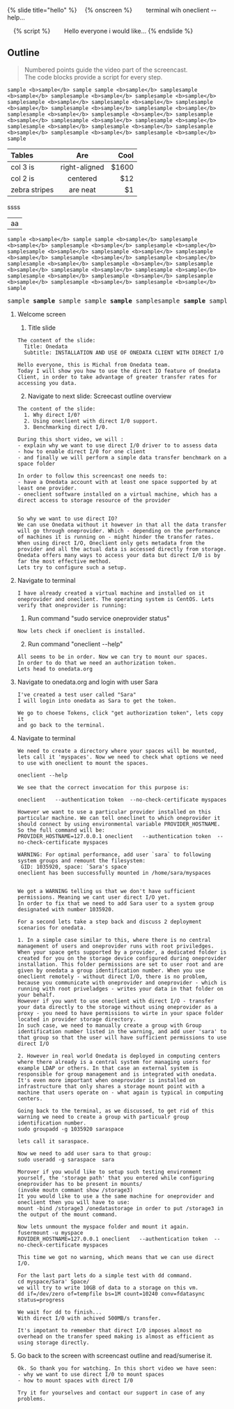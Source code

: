 {% slide title="hello" %}
  {% onscreen %}
    terminal wih oneclient --help...

  {% script %}
    Hello everyone i would like...
{% endslide %}

## Outline
> Numbered points guide the video part of the screencast.  
> The code blocks provide a script for every step.

```
sample <b>sample</b> sample sample <b>sample</b> samplesample <b>sample</b> samplesample <b>sample</b> samplesample <b>sample</b> samplesample <b>sample</b> samplesample <b>sample</b> samplesample <b>sample</b> samplesample <b>sample</b> samplesample <b>sample</b> samplesample <b>sample</b> samplesample <b>sample</b> samplesample <b>sample</b> samplesample <b>sample</b> samplesample <b>sample</b> samplesample <b>sample</b> samplesample <b>sample</b> samplesample <b>sample</b> samplesample <b>sample</b> samplesample <b>sample</b> sample
```

| Tables        |      Are      |  Cool |
|:--------------|:-------------:|------:|
| col 3 is      | right-aligned | $1600 |
| col 2 is      |   centered    |   $12 |
| zebra stripes |   are neat    |    $1 |


<table>
<tboody>
<tr><td>aa</td></tr>
<tr>ss</tr>
<tr>ss</tr>
</tboody>
</table>

~~~
sample <b>sample</b> sample sample <b>sample</b> samplesample <b>sample</b> samplesample <b>sample</b> samplesample <b>sample</b> samplesample <b>sample</b> samplesample <b>sample</b> samplesample <b>sample</b> samplesample <b>sample</b> samplesample <b>sample</b> samplesample <b>sample</b> samplesample <b>sample</b> samplesample <b>sample</b> samplesample <b>sample</b> samplesample <b>sample</b> samplesample <b>sample</b> samplesample <b>sample</b> samplesample <b>sample</b> samplesample <b>sample</b> samplesample <b>sample</b> sample
~~~


<pre>
sample <b>sample</b> sample sample <b>sample</b> samplesample <b>sample</b> samplesample <b>sample</b> samplesample <b>sample</b> samplesample <b>sample</b> samplesample <b>sample</b> samplesample <b>sample</b> samplesample <b>sample</b> samplesample <b>sample</b> samplesample <b>sample</b> samplesample <b>sample</b> samplesample <b>sample</b> samplesample <b>sample</b> samplesample <b>sample</b> samplesample <b>sample</b> samplesample <b>sample</b> samplesample <b>sample</b> samplesample <b>sample</b> samplesample <b>sample</b> sample
</pre>


1. Welcome screen
    1. Title slide
    ```
    The content of the slide:
      Title: Onedata
      Subtitle: INSTALLATION AND USE OF ONEDATA CLIENT WITH DIRECT I/O

    Hello everyone, this is Michal from Onedata team.
    Today I will show you how to use the direct IO feature of Onedata Client, in order to take advantage of greater transfer rates for accessing you data.
    ```
    2. Navigate to next slide: Screecast outline overview
    ```
    The content of the slide:
      1. Why direct I/0?
      2. Using oneclient with direct I/0 support.
      3. Benchmarking direct I/0.

    During this short video, we will :
    - explain why we want to use direct I/0 driver to to assess data
    - how to enable direct I/0 for one client
    - and finally we will perform a simple data transfer benchmark on a space folder

    In order to follow this screencast one needs to:
    - have a Onedata account with at least one space supported by at least one provider.
    - oneclient software installed on a virtual machine, which has a direct access to storage resource of the provider


    So why we want to use direct IO?  
    We can use Onedata without it however in that all the data transfer will go through oneprovider. Which - depending on the performance of machines it is running on - might hinder the transfer rates. When using direct I/O, Oneclient only gets metadata from the provider and all the actual data is accessed directly from storage. Onedata offers many ways to access your data but direct I/0 is by far the most effective method.
    Lets try to configure such a setup.
    ```
1. Navigate to terminal

    ```
    I have already created a virtual machine and installed on it oneprovider and oneclient. The operating system is CentOS. Lets verify that oneprovider is running:
    ```
    1. Run command  "sudo service oneprovider status"
    ```
    Now lets check if oneclient is installed.
    ```
    2. Run command  "oneclient --help"
    ```
    All seems to be in order. Now we can try to mount our spaces.
    In order to do that we need an authorization token.
    Lets head to onedata.org
    ```
2. Navigate to onedata.org and login with user Sara
    ```
    I've created a test user called "Sara"
    I will login into onedata as Sara to get the token.

    We go to choese Tokens, click "get authorization token", lets copy it
    and go back to the terminal.    
    ```
3. Navigate to terminal
   ```
   We need to create a directory where your spaces will be mounted, lets call it 'myspaces'. Now we need to check what options we need to use with oneclient to mount the spaces.

   oneclient --help

   We see that the correct invocation for this purpose is:

   oneclient   --authentication token  --no-check-certificate myspaces

   However we want to use a particular provider installed on this particular machine. We can tell oneclinet to which oneprovider it should connect by using environmental variable PROVIDER_HOSTNAME.
   So the full command will be:
   PROVIDER_HOSTNAME=127.0.0.1 oneclient   --authentication token  --no-check-certificate myspaces

   WARNING: For optimal performance, add user `sara` to following system groups and remount the filesystem:
   	GID: 1035920, space: `Sara's space`
   oneclient has been successfully mounted in /home/sara/myspaces


   We got a WARNING telling us that we don't have sufficient permissions. Meaning we cant user direct I/O yet.
   In order to fix that we need to add Sara user to a system group designated with number 1035920.

   For a second lets take a step back and discuss 2 deployment scenarios for onedata.

   1. In a simple case similar to this, where there is no central management of users and oneprovider runs with root priviledges. When your space gets supported by a provider, a dedicated folder is created for you on the storage device configured during oneprovider installation. This folder permissions are set to user root and are given by onedata a group identification number. When you use oneclient remotely - without direct I/O, there is no problem, because you communicate with oneprovider and oneprovider - which is running with root priveladges - writes your data in that folder on your behalf.
   However if you want to use oneclient with direct I/O - transfer your data directly to the storage without using oneprovider as a proxy - you need to have permissions to wirte in your space folder located in provider storage directory.
   In such case, we need to manually create a group with Group identification number listed in the warning, and add user 'sara' to that group so that the user will have sufficient permissions to use direct I/O

   2. However in real world Onedata is deployed in computing centers where there already is a central system for managing users for example LDAP or others. In that case an external system is responsible for group management and is integrated with onedata. It's even more important when oneprovider is installed on infrastructure that only shares a storage mount point with a machine that users operate on - what again is typical in computing centers.

   Going back to the terminal, as we discussed, to get rid of this warning we need to create a group with particualr group identification number.
   sudo groupadd -g 1035920 saraspace

   lets call it saraspace.

   Now we need to add user sara to that group:
   sudo useradd -g saraspace  sara

   Morover if you would like to setup such testing environment yourself, the 'storage path' that you entered while configuring oneprovider has to be present in mounts/
   (invoke moutn commant show /storage3)
   It you would like to use a the same machine for oneprovider and oneclient then you will have to use:
   mount -bind /storage3 /onedatastorage in order to put /storage3 in the output of the mount command.

   Now lets unmount the myspace folder and mount it again.
   fusermount -u myspace
   ROVIDER_HOSTNAME=127.0.0.1 oneclient   --authentication token  --no-check-certificate myspaces

   This time we got no warning, which means that we can use direct I/O.

   For the last part lets do a simple test with dd command.
   cd myspace/Sara' Space/
   we will try to write 10GB of data to a storage on this vm.
   dd if=/dev/zero of=tempfile bs=1M count=10240 conv=fdatasync status=progress

   We wait for dd to finish...
   With direct I/0 with achived 500MB/s transfer.

   It's impotant to remember that direct I/O imposes almost no overhead on the transfer speed making is almost as efficient as using storage directly.

   ```
4. Go back to the screen with screencast outline and read/sumerise it.
   ~~~
   Ok. So thank you for watching. In this short video we have seen:
   - why we want to use direct I/0 to mount spaces
   - how to mount spaces with direct I/0

   Try it for yourselves and contact our support in case of any problems.
   ~~~
